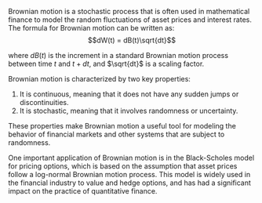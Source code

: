 Brownian motion is a stochastic process that is often used in mathematical finance to model the random fluctuations of asset prices and interest rates. The formula for Brownian motion can be written as:
$$dW(t) = dB(t)\sqrt{dt}$$

where $dB(t)$ is the increment in a standard Brownian motion process between time $t$ and $t+dt$, and $\sqrt{dt}$ is a scaling factor.


Brownian motion is characterized by two key properties:

1.  It is continuous, meaning that it does not have any sudden jumps or discontinuities.
2.  It is stochastic, meaning that it involves randomness or uncertainty.

These properties make Brownian motion a useful tool for modeling the behavior of financial markets and other systems that are subject to randomness.

One important application of Brownian motion is in the Black-Scholes model for pricing options, which is based on the assumption that asset prices follow a log-normal Brownian motion process. This model is widely used in the financial industry to value and hedge options, and has had a significant impact on the practice of quantitative finance.


